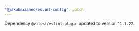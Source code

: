 ```yaml
---
'@jakubmazanec/eslint-config': patch
---
```


Dependency `@vitest/eslint-plugin` updated to version `^1.1.22`.
